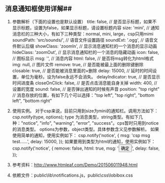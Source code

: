 ## 消息通知框使用详解##

 1. 参数解析（下面的设置也是默认设置）
	    title: false,            // 是否显示标题，如果不显示标题，设置为false，如果显示标题，请设置标题内容
        size: 'mini',               // 通知消息栏的三种大小，有如下三种类型：normal, mini, large，csp只用mimi
        soundPath: 'src/sounds/',   // 语音文件设置路径
        soundExt: '.ogg',           // 语音文件默认后缀
        showClass: 'zoomIn',        // 显示消息通知栏的一个消息的显示动画
        hideClass: 'zoomOut',       // 显示消息通知栏的一个消息的隐藏动画
        icon: false,                // 图标显示
        msg: '',                    // 消息内容
        html: false,                // 是否将msg转化为html格式
        img: null,                  // 图片文件
        remove: true,               // 是否能被最上面的删除键删除
        closable: true,             // 是否能被消息里面的×删除
        delay: 15000,               // 延时的时间设置，单位为毫秒。设为false永远不会消失。
        delayIndicator: true,       // 是否显示时间进度条
        closeOnClick: false,        // 是否点击消息能自身关掉
        width: 400,                 // 设置的宽度
        sound: false,               // 是否弹出通知的时候有声音
        position: "top right"       // 消息存放的位置，有如下几个可以选择："top left", "top right", "bottom left", "bottom right"

 2. 使用实例。
 对于csp来说，目前只用到size为mini的通知栏。调用方法如下：
    csp.notify(type, options);
    type 为消息类型，string类型。有如下几种："notice", "info", "warning", "error", "success"。cps暂时只用到notice的消息类型。
     options为参数，object类型。具体参数含义见参数解析。
 如果使用简单的通知，使用实例如下：
     csp.notify('notice',  {
        msg: 'csp msg test......',
        delay: 15000,
    });
  如果要用到类型为html的通知，使用实例如下：
    csp.notify('notice', {
        remove: false,
        html: true,
        msg: '<button class="ui primary button">确定 </button>',
        delay: false,
    });

 3. 参考资料：http://www.htmleaf.com/Demo/201506011948.html
 4. 依赖文件：public\lib\notifications.js，public\css\lobibox.css

